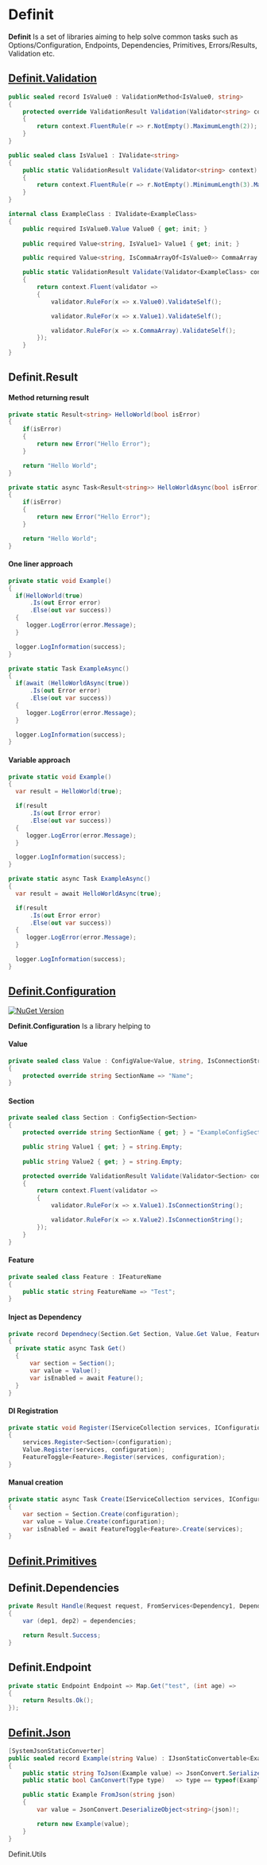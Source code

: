 # Definit

**Definit** Is a set of libraries aiming to help solve common tasks such as Options/Configuration, Endpoints, Dependencies, Primitives, Errors/Results, Validation etc.

## [Definit.Validation](src/Definit.Validation/Definit.Validation.Tests.Unit/Fluent/Classes.cs)

```csharp
public sealed record IsValue0 : ValidationMethod<IsValue0, string>
{
    protected override ValidationResult Validation(Validator<string> context)
    {
        return context.FluentRule(r => r.NotEmpty().MaximumLength(2));
    }
}

public sealed class IsValue1 : IValidate<string>
{
    public static ValidationResult Validate(Validator<string> context)
    {
        return context.FluentRule(r => r.NotEmpty().MinimumLength(3).MaximumLength(3));
    }
}

internal class ExampleClass : IValidate<ExampleClass>
{
    public required IsValue0.Value Value0 { get; init; }
    
    public required Value<string, IsValue1> Value1 { get; init; }

    public required Value<string, IsCommaArrayOf<IsValue0>> CommaArray { get; init; }

    public static ValidationResult Validate(Validator<ExampleClass> context)
    {
        return context.Fluent(validator =>
        {
            validator.RuleFor(x => x.Value0).ValidateSelf();

            validator.RuleFor(x => x.Value1).ValidateSelf();

            validator.RuleFor(x => x.CommaArray).ValidateSelf();
        });
    }
}
```


## Definit.Result

#### Method returning result
```csharp
private static Result<string> HelloWorld(bool isError)
{
    if(isError)
    {
        return new Error("Hello Error");
    }

    return "Hello World";
}

private static async Task<Result<string>> HelloWorldAsync(bool isError)
{
    if(isError)
    {
        return new Error("Hello Error");
    }

    return "Hello World";
}
```

#### One liner approach
```csharp
private static void Example()
{
  if(HelloWorld(true)
      .Is(out Error error)
      .Else(out var success))
  {
     logger.LogError(error.Message); 
  }

  logger.LogInformation(success);
}

private static Task ExampleAsync()
{
  if(await (HelloWorldAsync(true))
      .Is(out Error error)
      .Else(out var success))
  {
     logger.LogError(error.Message); 
  }

  logger.LogInformation(success);
}
```

#### Variable approach
```csharp
private static void Example()
{
  var result = HelloWorld(true);

  if(result
      .Is(out Error error)
      .Else(out var success))
  {
     logger.LogError(error.Message); 
  }

  logger.LogInformation(success);
}

private static async Task ExampleAsync()
{
  var result = await HelloWorldAsync(true);

  if(result
      .Is(out Error error)
      .Else(out var success))
  {
     logger.LogError(error.Message); 
  }

  logger.LogInformation(success);
}
```

## [Definit.Configuration](src/Definit.Configuration/Definit.Configuration/Example.cs)

[![NuGet Version](https://img.shields.io/nuget/v/Definit.Configuration)](https://www.nuget.org/packages/Definit.Configuration/)

**Definit.Configuration** Is a library helping to 

#### Value
```csharp
private sealed class Value : ConfigValue<Value, string, IsConnectionString>
{
    protected override string SectionName => "Name";
}
```

#### Section
```csharp
private sealed class Section : ConfigSection<Section>
{
    protected override string SectionName { get; } = "ExampleConfigSection";

    public string Value1 { get; } = string.Empty;
    
    public string Value2 { get; } = string.Empty;

    protected override ValidationResult Validate(Validator<Section> context)
    {
        return context.Fluent(validator =>
        {
            validator.RuleFor(x => x.Value1).IsConnectionString();

            validator.RuleFor(x => x.Value2).IsConnectionString();
        });
    }
}
```

#### Feature
```csharp
private sealed class Feature : IFeatureName
{
    public static string FeatureName => "Test";
}
```

#### Inject as Dependency
```csharp
private record Dependnecy(Section.Get Section, Value.Get Value, FeatureToggle<Feature>.Get Feature)
{
  private static async Task Get()
  {
      var section = Section();
      var value = Value();
      var isEnabled = await Feature();
  }
}
```

#### DI Registration
```csharp
private static void Register(IServiceCollection services, IConfiguration configuration)
{
    services.Register<Section>(configuration);
    Value.Register(services, configuration);
    FeatureToggle<Feature>.Register(services, configuration);
}
```

#### Manual creation
```csharp
private static async Task Create(IServiceCollection services, IConfiguration configuration)
{
    var section = Section.Create(configuration);
    var value = Value.Create(configuration);
    var isEnabled = await FeatureToggle<Feature>.Create(services);
}
```


## [Definit.Primitives](src/Definit.Primitives/Definit.Primitives.Tests.Unit/ExampleClass.cs)


## Definit.Dependencies

```csharp
private Result Handle(Request request, FromServices<Dependency1, Dependency2> dependencies)
{
    var (dep1, dep2) = dependencies;

    return Result.Success;
}
```


## Definit.Endpoint

```csharp
private static Endpoint Endpoint => Map.Get("test", (int age) => 
{
    return Results.Ok();
});
```

## [Definit.Json](https://github.com/HubiBoar/Definit/blob/main/src/Definit.Primitives/Definit.Primitives.Tests.Unit/NewtonsoftTests.cs)

```csharp
[SystemJsonStaticConverter]
public sealed record Example(string Value) : IJsonStaticConvertable<Example>
{
    public static string ToJson(Example value) => JsonConvert.SerializeObject(value!.Value);
    public static bool CanConvert(Type type)   => type == typeof(Example);

    public static Example FromJson(string json)
    {
        var value = JsonConvert.DeserializeObject<string>(json)!;

        return new Example(value);
    }
}
```

Definit.Utils
